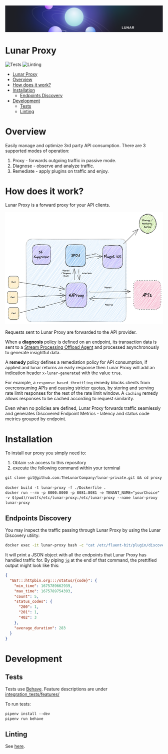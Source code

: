 ![Cover Image](../readme-files/lunar-cover.png)

# Lunar Proxy

![Tests](https://github.com/TheLunarCompany/lunar-private/actions/workflows/proxy-tests.yml/badge.svg)
![Linting](https://github.com/TheLunarCompany/lunar-proxy/actions/workflows/linting.yml/badge.svg)

- [Lunar Proxy](#lunar-proxy)
- [Overview](#overview)
- [How does it work?](#how-does-it-work)
- [Installation](#installation)
  - [Endpoints Discovery](#endpoints-discovery)
- [Development](#development)
  - [Tests](#tests)
  - [Linting](#linting)

# Overview

Easily manage and optimize 3rd party API consumption.
There are 3 supported modes of operation:

1. Proxy - forwards outgoing traffic in passive mode.
2. Diagnose - observe and analyze traffic.
3. Remediate - apply plugins on traffic and enjoy.

# How does it work?

Lunar Proxy is a forward proxy for your API clients.

<img src="../readme-files/general-architecture-light.png" width="603" height="359" />

Requests sent to Lunar Proxy are forwarded to the API provider.

When a **diagnosis** policy is defined on an endpoint, its transaction data is sent to a [Stream Processing Offload Agent](../readme-files/SPOA.md) and processed asynchronously to generate insightful data.

A **remedy** policy defines a remediation policy for API consumption, if applied and lunar returns an early response then Lunar Proxy will add an indication header `x-lunar-generated` with the value `true`.

For example, a `response_based_throttling` remedy blocks clients from overconsuming APIs and causing stricter quotas, by storing and serving rate limit responses for the rest of the rate limit window.
A `caching` remedy allows responses to be cached according to request similarity.

Even when no policies are defined, Lunar Proxy forwards traffic seamlessly and generates Discovered Endpoint Metrics - latency and status code metrics grouped by endpoint.

# Installation

To install our proxy you simply need to:

1. Obtain `ssh` access to this repository
2. execute the following command within your terminal

```shell
git clone git@github.com:TheLunarCompany/lunar-private.git && cd proxy

docker build -t lunar-proxy -f ./Dockerfile .
docker run --rm -p 8000:8000 -p 8081:8081 -e TENANT_NAME="yourChoice" -v $(pwd)/rootfs/etc/lunar-proxy:/etc/lunar-proxy --name lunar-proxy lunar-proxy
```

## Endpoints Discovery

You may inspect the traffic passing through Lunar Proxy by using the Lunar Discovery utility:

```bash
docker exec -it lunar-proxy bash -c "cat /etc/fluent-bit/plugin/discovery-aggregated-state.json"
```

It will print a JSON object with all the endpoints that Lunar Proxy has handled traffic for. By piping [`jq`](https://stedolan.github.io/jq/) at the end of that command, the prettified output might look like this:

```json
{
  "GET:::httpbin.org:::/status/{code}": {
    "min_time": 1675789662939,
    "max_time": 1675789754393,
    "count": 5,
    "status_codes": {
      "200": 1,
      "201": 1,
      "402": 3
    },
    "average_duration": 283
  }
}
```

# Development

## Tests

Tests use [Behave](https://behave.readthedocs.io/en/stable/).
Feature descriptions are under [integration_tests/features/](integration_tests/features/)

To run tests:

```
pipenv install --dev
pipenv run behave
```

## Linting

See [here](../readme-files/LINTING.md).
